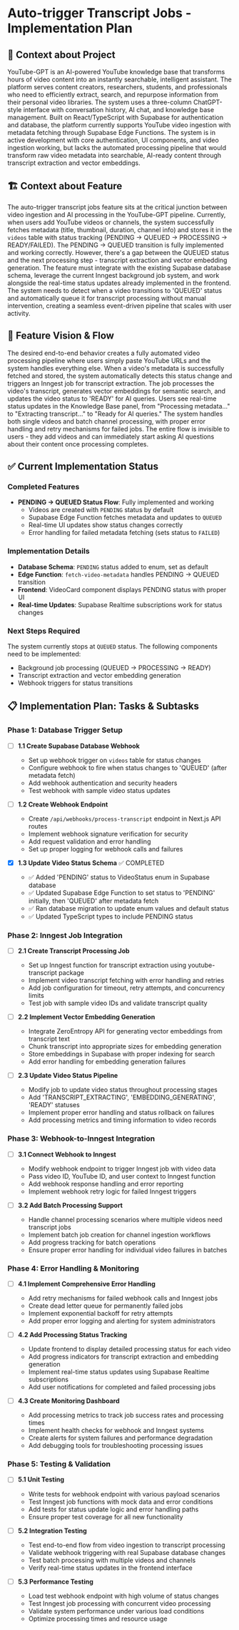 # Auto-trigger Transcript Jobs - Implementation Plan

## 🧠 Context about Project

YouTube-GPT is an AI-powered YouTube knowledge base that transforms hours of video content into an instantly searchable, intelligent assistant. The platform serves content creators, researchers, students, and professionals who need to efficiently extract, search, and repurpose information from their personal video libraries. The system uses a three-column ChatGPT-style interface with conversation history, AI chat, and knowledge base management. Built on React/TypeScript with Supabase for authentication and database, the platform currently supports YouTube video ingestion with metadata fetching through Supabase Edge Functions. The system is in active development with core authentication, UI components, and video ingestion working, but lacks the automated processing pipeline that would transform raw video metadata into searchable, AI-ready content through transcript extraction and vector embeddings.

## 🏗️ Context about Feature

The auto-trigger transcript jobs feature sits at the critical junction between video ingestion and AI processing in the YouTube-GPT pipeline. Currently, when users add YouTube videos or channels, the system successfully fetches metadata (title, thumbnail, duration, channel info) and stores it in the `videos` table with status tracking (PENDING → QUEUED → PROCESSING → READY/FAILED). The PENDING → QUEUED transition is fully implemented and working correctly. However, there's a gap between the QUEUED status and the next processing step - transcript extraction and vector embedding generation. The feature must integrate with the existing Supabase database schema, leverage the current Inngest background job system, and work alongside the real-time status updates already implemented in the frontend. The system needs to detect when a video transitions to 'QUEUED' status and automatically queue it for transcript processing without manual intervention, creating a seamless event-driven pipeline that scales with user activity.

## 🎯 Feature Vision & Flow

The desired end-to-end behavior creates a fully automated video processing pipeline where users simply paste YouTube URLs and the system handles everything else. When a video's metadata is successfully fetched and stored, the system automatically detects this status change and triggers an Inngest job for transcript extraction. The job processes the video's transcript, generates vector embeddings for semantic search, and updates the video status to 'READY' for AI queries. Users see real-time status updates in the Knowledge Base panel, from "Processing metadata..." to "Extracting transcript..." to "Ready for AI queries." The system handles both single videos and batch channel processing, with proper error handling and retry mechanisms for failed jobs. The entire flow is invisible to users - they add videos and can immediately start asking AI questions about their content once processing completes.

## ✅ Current Implementation Status

### Completed Features
- **PENDING → QUEUED Status Flow**: Fully implemented and working
  - Videos are created with `PENDING` status by default
  - Supabase Edge Function fetches metadata and updates to `QUEUED`
  - Real-time UI updates show status changes correctly
  - Error handling for failed metadata fetching (sets status to `FAILED`)

### Implementation Details
- **Database Schema**: `PENDING` status added to enum, set as default
- **Edge Function**: `fetch-video-metadata` handles PENDING → QUEUED transition
- **Frontend**: VideoCard component displays PENDING status with proper UI
- **Real-time Updates**: Supabase Realtime subscriptions work for status changes

### Next Steps Required
The system currently stops at `QUEUED` status. The following components need to be implemented:
- Background job processing (QUEUED → PROCESSING → READY)
- Transcript extraction and vector embedding generation
- Webhook triggers for status transitions

## 📋 Implementation Plan: Tasks & Subtasks

### Phase 1: Database Trigger Setup
- [ ] **1.1 Create Supabase Database Webhook**
  - Set up webhook trigger on `videos` table for status changes
  - Configure webhook to fire when status changes to 'QUEUED' (after metadata fetch)
  - Add webhook authentication and security headers
  - Test webhook with sample video status updates

- [ ] **1.2 Create Webhook Endpoint**
  - Create `/api/webhooks/process-transcript` endpoint in Next.js API routes
  - Implement webhook signature verification for security
  - Add request validation and error handling
  - Set up proper logging for webhook calls and failures

- [x] **1.3 Update Video Status Schema** ✅ COMPLETED
  - ✅ Added 'PENDING' status to VideoStatus enum in Supabase database
  - ✅ Updated Supabase Edge Function to set status to 'PENDING' initially, then 'QUEUED' after metadata fetch
  - ✅ Ran database migration to update enum values and default status
  - ✅ Updated TypeScript types to include PENDING status

### Phase 2: Inngest Job Integration
- [ ] **2.1 Create Transcript Processing Job**
  - Set up Inngest function for transcript extraction using youtube-transcript package
  - Implement video transcript fetching with error handling and retries
  - Add job configuration for timeout, retry attempts, and concurrency limits
  - Test job with sample video IDs and validate transcript quality

- [ ] **2.2 Implement Vector Embedding Generation**
  - Integrate ZeroEntropy API for generating vector embeddings from transcript text
  - Chunk transcript into appropriate sizes for embedding generation
  - Store embeddings in Supabase with proper indexing for search
  - Add error handling for embedding generation failures

- [ ] **2.3 Update Video Status Pipeline**
  - Modify job to update video status throughout processing stages
  - Add 'TRANSCRIPT_EXTRACTING', 'EMBEDDING_GENERATING', 'READY' statuses
  - Implement proper error handling and status rollback on failures
  - Add processing metrics and timing information to video records

### Phase 3: Webhook-to-Inngest Integration
- [ ] **3.1 Connect Webhook to Inngest**
  - Modify webhook endpoint to trigger Inngest job with video data
  - Pass video ID, YouTube ID, and user context to Inngest function
  - Add webhook response handling and error reporting
  - Implement webhook retry logic for failed Inngest triggers

- [ ] **3.2 Add Batch Processing Support**
  - Handle channel processing scenarios where multiple videos need transcript jobs
  - Implement batch job creation for channel ingestion workflows
  - Add progress tracking for batch operations
  - Ensure proper error handling for individual video failures in batches

### Phase 4: Error Handling & Monitoring
- [ ] **4.1 Implement Comprehensive Error Handling**
  - Add retry mechanisms for failed webhook calls and Inngest jobs
  - Create dead letter queue for permanently failed jobs
  - Implement exponential backoff for retry attempts
  - Add proper error logging and alerting for system administrators

- [ ] **4.2 Add Processing Status Tracking**
  - Update frontend to display detailed processing status for each video
  - Add progress indicators for transcript extraction and embedding generation
  - Implement real-time status updates using Supabase Realtime subscriptions
  - Add user notifications for completed and failed processing jobs

- [ ] **4.3 Create Monitoring Dashboard**
  - Add processing metrics to track job success rates and processing times
  - Implement health checks for webhook and Inngest systems
  - Create alerts for system failures and performance degradation
  - Add debugging tools for troubleshooting processing issues

### Phase 5: Testing & Validation
- [ ] **5.1 Unit Testing**
  - Write tests for webhook endpoint with various payload scenarios
  - Test Inngest job functions with mock data and error conditions
  - Add tests for status update logic and error handling paths
  - Ensure proper test coverage for all new functionality

- [ ] **5.2 Integration Testing**
  - Test end-to-end flow from video ingestion to transcript processing
  - Validate webhook triggering with real Supabase database changes
  - Test batch processing with multiple videos and channels
  - Verify real-time status updates in the frontend interface

- [ ] **5.3 Performance Testing**
  - Load test webhook endpoint with high volume of status changes
  - Test Inngest job processing with concurrent video processing
  - Validate system performance under various load conditions
  - Optimize processing times and resource usage
